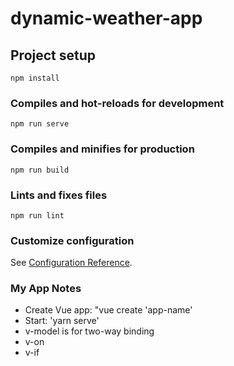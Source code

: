 # dynamic-weather-app

## Project setup
```
npm install
```

### Compiles and hot-reloads for development
```
npm run serve
```

### Compiles and minifies for production
```
npm run build
```

### Lints and fixes files
```
npm run lint
```

### Customize configuration
See [Configuration Reference](https://cli.vuejs.org/config/).


### My App Notes
- Create Vue app: "vue create 'app-name'
- Start: 'yarn serve'
- v-model is for two-way binding
- v-on
- v-if